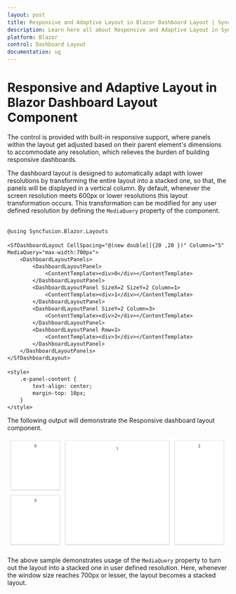 ```yaml
---
layout: post
title: Responsive and Adaptive Layout in Blazor Dashboard Layout | Syncfusion
description: Learn here all about Responsive and Adaptive Layout in Syncfusion Blazor Dashboard Layout component and more.
platform: Blazor
control: Dashboard Layout
documentation: ug
---
```


# Responsive and Adaptive Layout in Blazor Dashboard Layout Component

The control is provided with built-in responsive support, where panels within the layout get adjusted based on their parent element's dimensions to accommodate any resolution, which relieves the burden of building responsive dashboards.

The dashboard layout is designed to automatically adapt with lower resolutions by transforming the entire layout into a stacked one, so that, the panels will be displayed in a vertical column. By default, whenever the screen resolution meets 600px or lower resolutions this layout transformation occurs. This transformation can be modified for any user defined resolution by defining the `MediaQuery` property of the component.

```cshtml

@using Syncfusion.Blazor.Layouts

<SfDashboardLayout CellSpacing="@(new double[]{20 ,20 })" Columns="5" MediaQuery="max-width:700px">
    <DashboardLayoutPanels>
        <DashboardLayoutPanel>
            <ContentTemplate><div>0</div></ContentTemplate>
        </DashboardLayoutPanel>
        <DashboardLayoutPanel SizeX=2 SizeY=2 Column=1>
            <ContentTemplate><div>1</div></ContentTemplate>
        </DashboardLayoutPanel>
        <DashboardLayoutPanel SizeY=2 Column=3>
            <ContentTemplate><div>2</div></ContentTemplate>
        </DashboardLayoutPanel>
        <DashboardLayoutPanel Row=1>
            <ContentTemplate><div>3</div></ContentTemplate>
        </DashboardLayoutPanel>
    </DashboardLayoutPanels>
</SfDashboardLayout>

<style>
    .e-panel-content {
        text-align: center;
        margin-top: 10px;
    }
</style>

```

The following output will demonstrate the Responsive dashboard layout component.

![Responsive Layout Sample](images/cell-space.png)

The above sample demonstrates usage of the `MediaQuery` property to turn out the layout into a stacked one in user defined resolution. Here, whenever the window size reaches 700px or lesser, the layout becomes a stacked layout.